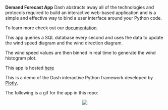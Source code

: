 **Demand Forecast App**
Dash abstracts away all of the technologies and protocols required to build an interactive web-based application and is a simple and effective way to bind a user interface around your Python code.

To learn more check out our [documentation](https://plot.ly/dash).

This app queries a SQL database every second and uses the data to update the wind speed diagram and the wind direction diagram.

The wind speed values are then binned in real time to generate the wind histogram plot.

This app is hosted [here](https://dash-wind-streaming.herokuapp.com/dash/gallery/live-wind-data/)

This is a demo of the Dash interactive Python framework developed by [Plotly](https://plot.ly/).

The following is a gif for the app in this repo:

<p align="center">
  <img src="https://cdn.rawgit.com/plotly/dash-wind-streaming/d84b15eebf2c502372740416d445e8e3f23d0619/Gif/dash-wind-streaming.gif">
</p>
